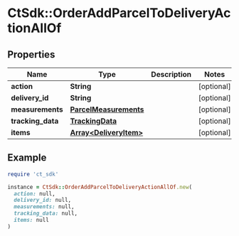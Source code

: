 # CtSdk::OrderAddParcelToDeliveryActionAllOf

## Properties

| Name | Type | Description | Notes |
| ---- | ---- | ----------- | ----- |
| **action** | **String** |  | [optional] |
| **delivery_id** | **String** |  | [optional] |
| **measurements** | [**ParcelMeasurements**](ParcelMeasurements.md) |  | [optional] |
| **tracking_data** | [**TrackingData**](TrackingData.md) |  | [optional] |
| **items** | [**Array&lt;DeliveryItem&gt;**](DeliveryItem.md) |  | [optional] |

## Example

```ruby
require 'ct_sdk'

instance = CtSdk::OrderAddParcelToDeliveryActionAllOf.new(
  action: null,
  delivery_id: null,
  measurements: null,
  tracking_data: null,
  items: null
)
```

